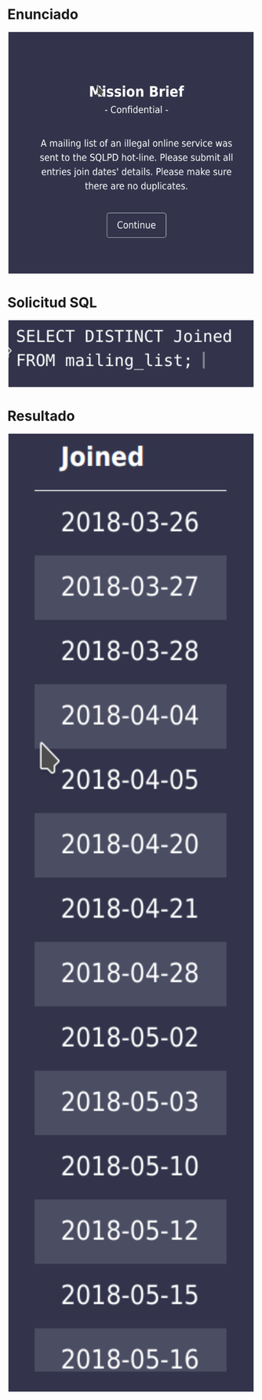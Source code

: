 # Enunciado

<center>
<img src="mision_5_1.png" alt="Enunciado" class="center" width="500"/>
</center>

# Solicitud SQL

<center>
<img src="mision_5_2.png" alt="SQL Query" class="center" width="500"/>
</center>

# Resultado

<center>
<img src="mision_5_3.png" alt="Resultado" class="center" width="500"/>
</center>
